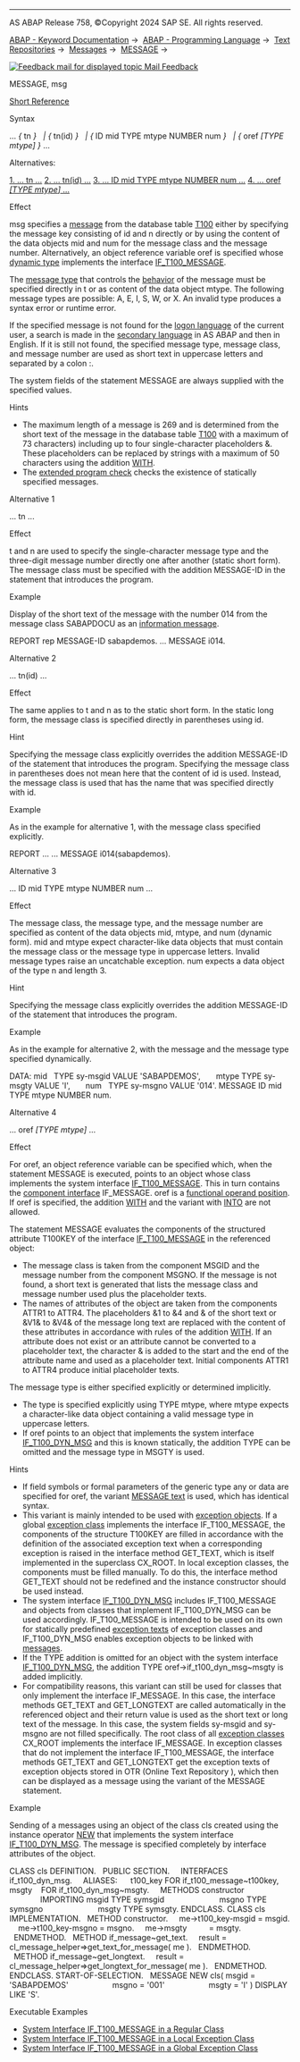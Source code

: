   

* * *

AS ABAP Release 758, ©Copyright 2024 SAP SE. All rights reserved.

[ABAP - Keyword Documentation](https://help.sap.com/doc/abapdocu_latest_index_htm/latest/en-US/abenabap.htm) →  [ABAP - Programming Language](https://help.sap.com/doc/abapdocu_latest_index_htm/latest/en-US/abenabap_reference.htm) →  [Text Repositories](https://help.sap.com/doc/abapdocu_latest_index_htm/latest/en-US/abenabap_texts.htm) →  [Messages](https://help.sap.com/doc/abapdocu_latest_index_htm/latest/en-US/abenabap_messages.htm) →  [MESSAGE](https://help.sap.com/doc/abapdocu_latest_index_htm/latest/en-US/abapmessage.htm) → 

 [![](Mail.gif?object=Mail.gif "Feedback mail for displayed topic") Mail Feedback](mailto:f1_help@sap.com?subject=Feedback%20on%20ABAP%20Documentation&body=Document:%20MESSAGE%2C%20msg%2C%20ABAPMESSAGE_MSG%2C%20758%0D%0A%0D%0AError:%0D%0A%0D%0A%0D%0A%0D%0ASuggestion%20for%20improvement:)

MESSAGE, msg

[Short Reference](https://help.sap.com/doc/abapdocu_latest_index_htm/latest/en-US/abapmessage_shortref.htm)

Syntax

... *{* tn *}*
  *|* *{* tn(id) *}*
  *|* *{* ID mid TYPE mtype NUMBER num *}*
  *|* *{* oref *\[*TYPE mtype*\]* *}* ...

Alternatives:

[1\. ... tn ...](#!ABAP_ALTERNATIVE_1@1@)
[2\. ... tn(id) ...](#!ABAP_ALTERNATIVE_2@2@)
[3\. ... ID mid TYPE mtype NUMBER num ...](#!ABAP_ALTERNATIVE_3@3@)
[4\. ... oref *\[*TYPE mtype*\]* ...](#!ABAP_ALTERNATIVE_4@4@)

Effect

msg specifies a [message](https://help.sap.com/doc/abapdocu_latest_index_htm/latest/en-US/abenmessage_glosry.htm "Glossary Entry") from the database table [T100](https://help.sap.com/doc/abapdocu_latest_index_htm/latest/en-US/abenabap_messages_storing.htm) either by specifying the message key consisting of id and n directly or by using the content of the data objects mid and num for the message class and the message number. Alternatively, an object reference variable oref is specified whose [dynamic type](https://help.sap.com/doc/abapdocu_latest_index_htm/latest/en-US/abendynamic_type_glosry.htm "Glossary Entry") implements the interface [IF\_T100\_MESSAGE](https://help.sap.com/doc/abapdocu_latest_index_htm/latest/en-US/abenif_t100_message.htm).

The [message type](https://help.sap.com/doc/abapdocu_latest_index_htm/latest/en-US/abenmessage_type_glosry.htm "Glossary Entry") that controls the [behavior](https://help.sap.com/doc/abapdocu_latest_index_htm/latest/en-US/abenabap_messages_types.htm) of the message must be specified directly in t or as content of the data object mtype. The following message types are possible: A, E, I, S, W, or X. An invalid type produces a syntax error or runtime error.

If the specified message is not found for the [logon language](https://help.sap.com/doc/abapdocu_latest_index_htm/latest/en-US/abenlogon_language_glosry.htm "Glossary Entry") of the current user, a search is made in the [secondary language](https://help.sap.com/doc/abapdocu_latest_index_htm/latest/en-US/abensecondary_language_glosry.htm "Glossary Entry") in AS ABAP and then in English. If it is still not found, the specified message type, message class, and message number are used as short text in uppercase letters and separated by a colon :.

The system fields of the statement MESSAGE are always supplied with the specified values.

Hints

-   The maximum length of a message is 269 and is determined from the short text of the message in the database table [T100](https://help.sap.com/doc/abapdocu_latest_index_htm/latest/en-US/abenabap_messages_storing.htm) with a maximum of 73 characters) including up to four single-character placeholders &. These placeholders can be replaced by strings with a maximum of 50 characters using the addition [WITH](https://help.sap.com/doc/abapdocu_latest_index_htm/latest/en-US/abapmessage.htm).
-   The [extended program check](https://help.sap.com/doc/abapdocu_latest_index_htm/latest/en-US/abenextended_program_check_glosry.htm "Glossary Entry") checks the existence of statically specified messages.

Alternative 1   

... tn ...

Effect

t and n are used to specify the single-character message type and the three-digit message number directly one after another (static short form). The message class must be specified with the addition MESSAGE-ID in the statement that introduces the program.

Example

Display of the short text of the message with the number 014 from the message class SABAPDOCU as an [information message](https://help.sap.com/doc/abapdocu_latest_index_htm/latest/en-US/abeninformation_message_glosry.htm "Glossary Entry").

REPORT rep MESSAGE-ID sabapdemos.
...
MESSAGE i014.

Alternative 2   

... tn(id) ...

Effect

The same applies to t and n as to the static short form. In the static long form, the message class is specified directly in parentheses using id.

Hint

Specifying the message class explicitly overrides the addition MESSAGE-ID of the statement that introduces the program. Specifying the message class in parentheses does not mean here that the content of id is used. Instead, the message class is used that has the name that was specified directly with id.

Example

As in the example for alternative 1, with the message class specified explicitly.

REPORT ...
...
MESSAGE i014(sabapdemos).

Alternative 3   

... ID mid TYPE mtype NUMBER num ...

Effect

The message class, the message type, and the message number are specified as content of the data objects mid, mtype, and num (dynamic form). mid and mtype expect character-like data objects that must contain the message class or the message type in uppercase letters. Invalid message types raise an uncatchable exception. num expects a data object of the type n and length 3.

Hint

Specifying the message class explicitly overrides the addition MESSAGE-ID of the statement that introduces the program.

Example

As in the example for alternative 2, with the message and the message type specified dynamically.

DATA: mid   TYPE sy-msgid VALUE 'SABAPDEMOS',
      mtype TYPE sy-msgty VALUE 'I',
      num   TYPE sy-msgno VALUE '014'.
MESSAGE ID mid TYPE mtype NUMBER num.

Alternative 4   

... oref *\[*TYPE mtype*\]* ...

Effect

For oref, an object reference variable can be specified which, when the statement MESSAGE is executed, points to an object whose class implements the system interface [IF\_T100\_MESSAGE](https://help.sap.com/doc/abapdocu_latest_index_htm/latest/en-US/abenif_t100_message.htm). This in turn contains the [component interface](https://help.sap.com/doc/abapdocu_latest_index_htm/latest/en-US/abencomponent_interface_glosry.htm "Glossary Entry") IF\_MESSAGE. oref is a [functional operand position](https://help.sap.com/doc/abapdocu_latest_index_htm/latest/en-US/abenfunctional_position_glosry.htm "Glossary Entry"). If oref is specified, the addition [WITH](https://help.sap.com/doc/abapdocu_latest_index_htm/latest/en-US/abapmessage.htm) and the variant with [INTO](https://help.sap.com/doc/abapdocu_latest_index_htm/latest/en-US/abapmessage_into.htm) are not allowed.

The statement MESSAGE evaluates the components of the structured attribute T100KEY of the interface [IF\_T100\_MESSAGE](https://help.sap.com/doc/abapdocu_latest_index_htm/latest/en-US/abenif_t100_message.htm) in the referenced object:

-   The message class is taken from the component MSGID and the message number from the component MSGNO. If the message is not found, a short text is generated that lists the message class and message number used plus the placeholder texts.
-   The names of attributes of the object are taken from the components ATTR1 to ATTR4. The placeholders &1 to &4 and & of the short text or &V1& to &V4& of the message long text are replaced with the content of these attributes in accordance with rules of the addition [WITH](https://help.sap.com/doc/abapdocu_latest_index_htm/latest/en-US/abapmessage.htm). If an attribute does not exist or an attribute cannot be converted to a placeholder text, the character & is added to the start and the end of the attribute name and used as a placeholder text. Initial components ATTR1 to ATTR4 produce initial placeholder texts.

The message type is either specified explicitly or determined implicitly.

-   The type is specified explicitly using TYPE mtype, where mtype expects a character-like data object containing a valid message type in uppercase letters.
-   If oref points to an object that implements the system interface [IF\_T100\_DYN\_MSG](https://help.sap.com/doc/abapdocu_latest_index_htm/latest/en-US/abenif_t100_dyn_msg.htm) and this is known statically, the addition TYPE can be omitted and the message type in MSGTY is used.

Hints

-   If field symbols or formal parameters of the generic type any or data are specified for oref, the variant [MESSAGE text](https://help.sap.com/doc/abapdocu_latest_index_htm/latest/en-US/abapmessage_text.htm) is used, which has identical syntax.
-   This variant is mainly intended to be used with [exception objects](https://help.sap.com/doc/abapdocu_latest_index_htm/latest/en-US/abenexception_object_glosry.htm "Glossary Entry"). If a global [exception class](https://help.sap.com/doc/abapdocu_latest_index_htm/latest/en-US/abenexception_class_glosry.htm "Glossary Entry") implements the interface IF\_T100\_MESSAGE, the components of the structure T100KEY are filled in accordance with the definition of the associated exception text when a corresponding exception is raised in the interface method GET\_TEXT, which is itself implemented in the superclass CX\_ROOT. In local exception classes, the components must be filled manually. To do this, the interface method GET\_TEXT should not be redefined and the instance constructor should be used instead.
-   The system interface [IF\_T100\_DYN\_MSG](https://help.sap.com/doc/abapdocu_latest_index_htm/latest/en-US/abenif_t100_dyn_msg.htm) includes IF\_T100\_MESSAGE and objects from classes that implement IF\_T100\_DYN\_MSG can be used accordingly. IF\_T100\_MESSAGE is intended to be used on its own for statically predefined [exception texts](https://help.sap.com/doc/abapdocu_latest_index_htm/latest/en-US/abenexception_texts.htm) of exception classes and IF\_T100\_DYN\_MSG enables exception objects to be linked with [messages](https://help.sap.com/doc/abapdocu_latest_index_htm/latest/en-US/abenmessage_exceptions.htm).
-   If the TYPE addition is omitted for an object with the system interface [IF\_T100\_DYN\_MSG](https://help.sap.com/doc/abapdocu_latest_index_htm/latest/en-US/abenif_t100_dyn_msg.htm), the addition TYPE oref->if\_t100\_dyn\_msg~msgty is added implicitly.
-   For compatibility reasons, this variant can still be used for classes that only implement the interface IF\_MESSAGE. In this case, the interface methods GET\_TEXT and GET\_LONGTEXT are called automatically in the referenced object and their return value is used as the short text or long text of the message. In this case, the system fields sy-msgid and sy-msgno are not filled specifically. The root class of all [exception classes](https://help.sap.com/doc/abapdocu_latest_index_htm/latest/en-US/abenexception_class_glosry.htm "Glossary Entry") CX\_ROOT implements the interface IF\_MESSAGE. In exception classes that do not implement the interface IF\_T100\_MESSAGE, the interface methods GET\_TEXT and GET\_LONGTEXT get the exception texts of exception objects stored in OTR (Online Text Repository ), which then can be displayed as a message using the variant of the MESSAGE statement.

Example

Sending of a messages using an object of the class cls created using the instance operator [NEW](https://help.sap.com/doc/abapdocu_latest_index_htm/latest/en-US/abenconstructor_expression_new.htm) that implements the system interface [IF\_T100\_DYN\_MSG](https://help.sap.com/doc/abapdocu_latest_index_htm/latest/en-US/abenif_t100_dyn_msg.htm). The message is specified completely by interface attributes of the object.

CLASS cls DEFINITION.
  PUBLIC SECTION.
    INTERFACES if\_t100\_dyn\_msg.
    ALIASES:
     t100\_key FOR if\_t100\_message~t100key,
     msgty    FOR if\_t100\_dyn\_msg~msgty.
    METHODS constructor
              IMPORTING msgid TYPE symsgid
                        msgno TYPE symsgno
                        msgty TYPE symsgty.
ENDCLASS.
CLASS cls IMPLEMENTATION.
  METHOD constructor.
    me->t100\_key-msgid = msgid.
    me->t100\_key-msgno = msgno.
    me->msgty          = msgty.
  ENDMETHOD.
  METHOD if\_message~get\_text.
    result = cl\_message\_helper=>get\_text\_for\_message( me ).
  ENDMETHOD.
  METHOD if\_message~get\_longtext.
    result = cl\_message\_helper=>get\_longtext\_for\_message( me ).
  ENDMETHOD.
ENDCLASS.
START-OF-SELECTION.
  MESSAGE NEW cls( msgid = 'SABAPDEMOS'
                   msgno = '001'
                   msgty = 'I' ) DISPLAY LIKE 'S'.

Executable Examples

-   [System Interface IF\_T100\_MESSAGE in a Regular Class](https://help.sap.com/doc/abapdocu_latest_index_htm/latest/en-US/abenif_t100_message_abexa.htm)
-   [System Interface IF\_T100\_MESSAGE in a Local Exception Class](https://help.sap.com/doc/abapdocu_latest_index_htm/latest/en-US/abenmessage_interface_abexa.htm)
-   [System Interface IF\_T100\_MESSAGE in a Global Exception Class](https://help.sap.com/doc/abapdocu_latest_index_htm/latest/en-US/abenmessage_interface_global_abexa.htm)